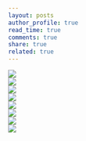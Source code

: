 ```yaml
---
layout: posts
author_profile: true
read_time: true
comments: true
share: true
related: true
---
```


<div class="slick-container">
<div><img src="/assets/images/container_6/i1.jpg" /></div>
<div><img src="/assets/images/container_6/i2.jpg" /></div>
<div><img src="/assets/images/container_6/i3.jpg" /></div>
<div><img src="/assets/images/container_6/i4.jpg" /></div>
<div><img src="/assets/images/container_6/i5.jpg" /></div>
<div><img src="/assets/images/container_6/i6.jpg" /></div>
<div><img src="/assets/images/container_6/i7.jpg" /></div>
<div><img src="/assets/images/container_6/i8.jpg" /></div>
</div>
